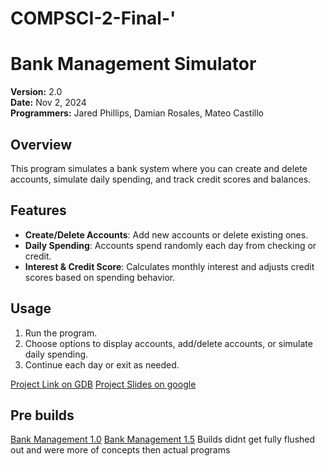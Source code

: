 # COMPSCI-2-Final-'
# Bank Management Simulator

**Version:** 2.0  
**Date:** Nov 2, 2024  
**Programmers:** Jared Phillips, Damian Rosales, Mateo Castillo  

## Overview
This program simulates a bank system where you can create and delete accounts, simulate daily spending, and track credit scores and balances.

## Features
- **Create/Delete Accounts**: Add new accounts or delete existing ones.
- **Daily Spending**: Accounts spend randomly each day from checking or credit.
- **Interest & Credit Score**: Calculates monthly interest and adjusts credit scores based on spending behavior.

## Usage
1. Run the program.
2. Choose options to display accounts, add/delete accounts, or simulate daily spending.
3. Continue each day or exit as needed.

[Project Link on GDB](https://onlinegdb.com/6Eu_KjbiC)
[Project Slides on google](https://docs.google.com/presentation/d/11YHFevMYkSLDIV_DuXWzZqUwszX-A1OGL0kFdEMlutI/edit?usp=sharing)
## Pre builds
[Bank Management 1.0](https://www.onlinegdb.com/xHHkJke0P)
[Bank Management 1.5](https://www.onlinegdb.com/tqtgIi_lAK)
Builds didnt get fully flushed out and were more of concepts then actual programs